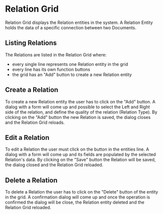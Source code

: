 # Relation Grid

Relation Grid displays the Relation entities in the system.
A Relation Entity holds the data of a specific connection between two Documents.

## Listing Relations

The Relations are listed in the Relation Grid where:

- every single line represents one Relation entity in the grid
- every line has its own function buttons
- the grid has an "Add" button to create a new Relation entity

## Create a Relation

To create a new Relation entity the user has to click on the "Add" button.
A dialog with a form will come up and possible to select the Left and Right side of the relation,
and define the quality of the relation (Relation Type).
By clicking on the "Add" button the new Relation is saved, the dialog closes and the Relation Grid reloads.

## Edit a Relation

To edit a Relation the user must click on the button in the entities line.
A dialog with a form will come up and its fields are populated by the selected Relation's data.
By clicking on the "Save" button the Relation will be saved, the dialog closed and the Relation Grid reloaded.

## Delete a Relation

To delete a Relation the user has to click on the "Delete" button of the entity in the grid.
A confirmation dialog will come up and once the operation is confirmed the dialog will be close, the Relation
entity deleted and the Relation Grid reloaded.